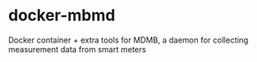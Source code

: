 # docker-mbmd
Docker container + extra tools for MDMB, a daemon for collecting measurement data from smart meters

